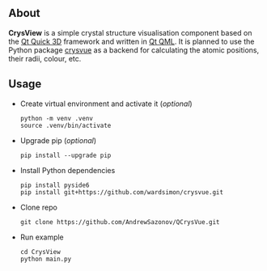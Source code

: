 ## About

**CrysView** is a simple crystal structure visualisation component based on the [Qt Quick 3D](https://doc.qt.io/qt-6/qtquick3d-index.html) framework and written in [Qt QML](https://doc.qt.io/qt-6/qtqml-index.html). It is planned to use the Python package [crysvue](https://github.com/wardsimon/crysvue) as a backend for calculating the atomic positions, their radii, colour, etc.

## Usage

* Create virtual environment and activate it (*optional*)
  ```
  python -m venv .venv
  source .venv/bin/activate
  ```
* Upgrade pip (*optional*)
  ```
  pip install --upgrade pip
  ```
* Install Python dependencies
  ```
  pip install pyside6
  pip install git+https://github.com/wardsimon/crysvue.git
  ```
* Clone repo
  ```
  git clone https://github.com/AndrewSazonov/QCrysVue.git
  ```
* Run example
  ```
  cd CrysView
  python main.py
  ```
